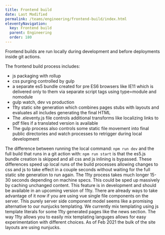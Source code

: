 ```yaml
---
title: Frontend build
date: Last Modified 
permalink: /teams/engineering/frontend-build/index.html
eleventyNavigation:
  key: Frontend build
  parent: Engineering
  order: 180
---
```


Frontend builds are run locally during development and before deployments inside git actions.

The frontend build process includes:

- js packaging with rollup
- css purging controlled by gulp
- a separate es5 bundle created for pre ES6 browsers like IE11 which is delivered only to them via separate script tags using type=module and nomodule 
- gulp watch, dev vs production
- 11ty static site generation which combines pages stubs with layouts and evaluates all includes generating the final HTML
- The .eleventy.js file controls additional transforms like localizing links to pdf files if a translated version is available
- The gulp process also controls some static file movement into final public directories and watch processes to retrigger during local development

The difference between running the local command: ```npm run dev``` and the full build that runs in a git action with: ```npm run start``` is that the es5.js bundle creation is skipped and all css and js inlining is bypassed. These differences speed up local runs of the build processes allowing changes to css and js to take effect in a couple seconds without waiting for the full static site generation to run again. The 11ty process takes much longer 15-30 seconds depending on machine specs. This could be sped up massively by caching unchanged content. This feature is in development and should be available in an upcoming version of 11ty. There are already ways to take advantage of it now if you are using vue single file components on the server. This purely server side component model seems like a promising alternative to our nunjucks templating. We currently mix templating using js template literals for some 11ty generated pages like the news section. The way 11ty allows you to easily mix templating languges allows for easy experimentation with different choices. As of Feb 2021 the bulk of the site layouts are using nunjucks.



